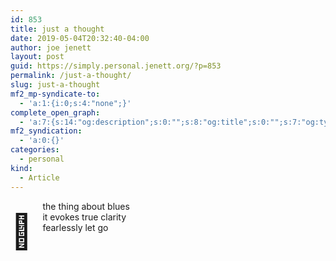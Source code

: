 ```yaml
---
id: 853
title: just a thought
date: 2019-05-04T20:32:40-04:00
author: joe jenett
layout: post
guid: https://simply.personal.jenett.org/?p=853
permalink: /just-a-thought/
slug: just-a-thought
mf2_mp-syndicate-to:
  - 'a:1:{i:0;s:4:"none";}'
complete_open_graph:
  - 'a:7:{s:14:"og:description";s:0:"";s:8:"og:title";s:0:"";s:7:"og:type";s:0:"";s:12:"twitter:card";s:7:"summary";s:15:"twitter:creator";s:0:"";s:19:"twitter:description";s:0:"";s:8:"og:image";s:0:"";}'
mf2_syndication:
  - 'a:0:{}'
categories:
  - personal
kind:
  - Article
---
```

<span style="font-size: 54px; float: left; margin: 16px 16px 16px 0;">🤔</span>the thing about blues  
it evokes true clarity  
fearlessly let go